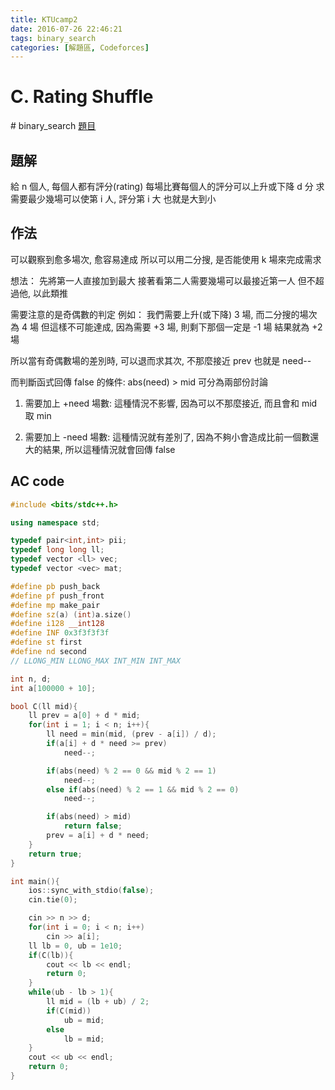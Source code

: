 ```yaml
---
title: KTUcamp2
date: 2016-07-26 22:46:21
tags: binary_search
categories: [解題區, Codeforces]
---
```


# C. Rating Shuffle
\# binary_search
[題目](http://codeforces.com/gym/100738/problem/C)

## 題解
給 n 個人, 每個人都有評分(rating)
每場比賽每個人的評分可以上升或下降 d 分
求需要最少幾場可以使第 i 人, 評分第 i 大
也就是大到小

## 作法
可以觀察到愈多場次, 愈容易達成
所以可以用二分搜, 是否能使用 k 場來完成需求

想法： 先將第一人直接加到最大
接著看第二人需要幾場可以最接近第一人
但不超過他, 以此類推

需要注意的是奇偶數的判定
例如： 我們需要上升(或下降) 3 場, 而二分搜的場次為 4 場
但這樣不可能達成, 因為需要 +3 場, 則剩下那個一定是 -1 場
結果就為 +2 場

所以當有奇偶數場的差別時, 可以退而求其次, 不那麼接近 prev
也就是 need--

而判斷函式回傳 false 的條件: abs(need) > mid
可分為兩部份討論
1. 需要加上 +need 場數: 這種情況不影響, 因為可以不那麼接近, 而且會和 mid 取 min

2. 需要加上 -need 場數: 這種情況就有差別了, 因為不夠小會造成比前一個數還大的結果, 所以這種情況就會回傳 false

## AC code
```cpp
#include <bits/stdc++.h>

using namespace std;

typedef pair<int,int> pii;
typedef long long ll;
typedef vector <ll> vec;
typedef vector <vec> mat;

#define pb push_back
#define pf push_front
#define mp make_pair
#define sz(a) (int)a.size()
#define i128 __int128
#define INF 0x3f3f3f3f
#define st first
#define nd second
// LLONG_MIN LLONG_MAX INT_MIN INT_MAX

int n, d;
int a[100000 + 10];

bool C(ll mid){
    ll prev = a[0] + d * mid;
    for(int i = 1; i < n; i++){
        ll need = min(mid, (prev - a[i]) / d);
        if(a[i] + d * need >= prev)
            need--;

        if(abs(need) % 2 == 0 && mid % 2 == 1)
            need--;
        else if(abs(need) % 2 == 1 && mid % 2 == 0)
            need--;

        if(abs(need) > mid)
            return false;
        prev = a[i] + d * need;
    }
    return true;
}

int main(){
    ios::sync_with_stdio(false);
    cin.tie(0);

    cin >> n >> d;
    for(int i = 0; i < n; i++)
        cin >> a[i];
    ll lb = 0, ub = 1e10;
    if(C(lb)){
        cout << lb << endl;
        return 0;
    }
    while(ub - lb > 1){
        ll mid = (lb + ub) / 2;
        if(C(mid))
            ub = mid;
        else
            lb = mid;
    }
    cout << ub << endl;
    return 0;
}
```
